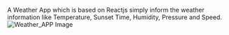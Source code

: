 A Weather App which is based on Reactjs simply inform the weather information like Temperature, Sunset Time, Humidity, Pressure and Speed.![Weather_APP Image](https://user-images.githubusercontent.com/97304798/173357690-e3aa7b56-4044-4ff0-b643-a279f07da0fe.png)
